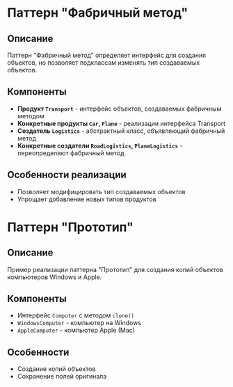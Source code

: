 
# Паттерн "Фабричный метод"

## Описание
Паттерн "Фабричный метод" определяет интерфейс для создания объектов, но позволяет подклассам изменять тип создаваемых объектов.


## Компоненты
- **Продукт `Transport`** - интерфейс объектов, создаваемых фабричным методом
- **Конкретные продукты `Car`, `Plane`** - реализации интерфейса Transport
- **Создатель `Logistics`** - абстрактный класс, объявляющий фабричный метод
- **Конкретные создатели `RoadLogistics`, `PlaneLogistics`** - переопределяют фабричный метод

## Особенности реализации
- Позволяет модифицировать тип создаваемых объектов
- Упрощает добавление новых типов продуктов

# Паттерн "Прототип" 

## Описание
Пример реализации паттерна "Прототип" для создания копий объектов компьютеров Windows и Apple.

## Компоненты
- Интерфейс `Computer` с методом `clone()`
- `WindowsComputer` - компьютер на Windows
- `AppleComputer` - компьютер Apple (Mac)

## Особенности
- Создание копий объектов
- Сохранение полей оригинала

